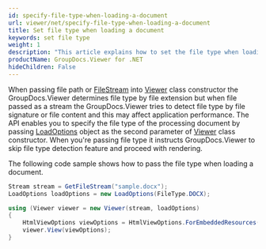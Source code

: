 ```yaml
---
id: specify-file-type-when-loading-a-document
url: viewer/net/specify-file-type-when-loading-a-document
title: Set file type when loading a document
keywords: set file type
weight: 1
description: "This article explains how to set the file type when loading a document with GroupDocs.Viewer within your .NET applications."
productName: GroupDocs.Viewer for .NET
hideChildren: False
---
```


When passing file path or [FileStream](https://docs.microsoft.com/en-us/dotnet/api/system.io.filestream) into [Viewer](https://apireference.groupdocs.com/viewer/net/groupdocs.viewer/viewer) class constructor the GroupDocs.Viewer determines file type by file extension but when file passed as a stream the GroupDocs.Viewer tries to detect file type by file signature or file content and this may affect application performance. The API enables you to specify the file type of the processing document by passing [LoadOptions](https://apireference.groupdocs.com/viewer/net/groupdocs.viewer.options/loadoptions) object as the second parameter of [Viewer](https://apireference.groupdocs.com/viewer/net/groupdocs.viewer/viewer) class constructor. When you're passing file type it instructs GroupDocs.Viewer to skip file type detection feature and proceed with rendering.

The following code sample shows how to pass the file type when loading a document.

```csharp
Stream stream = GetFileStream("sample.docx");
LoadOptions loadOptions = new LoadOptions(FileType.DOCX);

using (Viewer viewer = new Viewer(stream, loadOptions)
{
    HtmlViewOptions viewOptions = HtmlViewOptions.ForEmbeddedResources();
    viewer.View(viewOptions);
}
```
